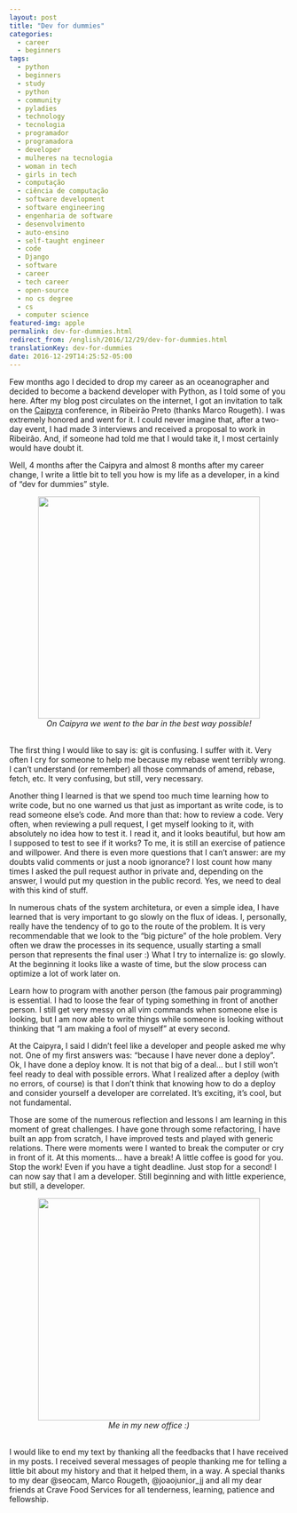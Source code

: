 ```yaml
---
layout: post
title: "Dev for dummies"
categories:
  - career
  - beginners
tags:
  - python
  - beginners
  - study
  - python
  - community 
  - pyladies
  - technology
  - tecnologia
  - programador
  - programadora
  - developer
  - mulheres na tecnologia
  - woman in tech
  - girls in tech
  - computação
  - ciência de computação
  - software development
  - software engineering
  - engenharia de software
  - desenvolvimento
  - auto-ensino
  - self-taught engineer
  - code
  - Django
  - software
  - career
  - tech career
  - open-source
  - no cs degree
  - cs
  - computer science
featured-img: apple
permalink: dev-for-dummies.html
redirect_from: /english/2016/12/29/dev-for-dummies.html
translationKey: dev-for-dummies
date: 2016-12-29T14:25:52-05:00
---
```


Few months ago I decided to drop my career as an oceanographer and decided to become a backend developer with Python, as I told some of you here. After my blog post circulates on the internet, 
I got an invitation to talk on the [Caipyra](http://caipyra.python.org.br/) conference, in Ribeirão Preto (thanks Marco Rougeth). I was extremely honored and went for it. I could never imagine that, after a two-day event, I had made 3 interviews and received a proposal to work in Ribeirão. And, if someone had told me that I would take it, I most certainly would have doubt it.

Well, 4 months after the Caipyra and almost 8 months after my career change, I write a little bit to tell you how is my life as a developer, in a kind of “dev for dummies” style.


<center>
<img src="{{ site.url }}{{ site.baseurl }}/assets/img/posts/caipyra.jpg" style="height:400px;"/>
</center>
<center>
<i>On Caipyra we went to the bar in the best way possible!</i>
</center>
<br/>

The first thing I would like to say is: git is confusing. I suffer with it. Very often I cry for someone to help me because my rebase went terribly wrong. I can’t understand (or remember) all those commands of amend, rebase, fetch, etc. It very confusing, but still, very necessary.

Another thing I learned is that we spend too much time learning how to write code, but no one warned us that just as important as write code, is to read someone else’s code. And more than that: how to review a code. Very often, when reviewing a pull request, I get myself looking to it, with absolutely no idea how to test it. I read it, and it looks beautiful, but how am I supposed to test to see if it works? To me, it is still an exercise of patience and willpower. And there is even more questions that I can’t answer: are my doubts valid comments or just a noob ignorance? I lost count how many times I asked the pull request author in private and, depending on the answer, I would put my question in the public record. Yes, we need to deal with this kind of stuff.

In numerous chats of the system architetura, or even a simple idea, I have learned that is very important to go slowly on the flux of ideas. I, personally, really have the tendency of to go to the route of the problem. It is very recommendable that we look to the “big picture” of the hole problem. Very often we draw the processes in its sequence, usually starting a small person that represents the final user :) What I try to internalize is: go slowly. At the beginning it looks like a waste of time, but the slow process can optimize a lot of work later on.

Learn how to program with another person (the famous pair programming) is essential. I had to loose the fear of typing something in front of another person. I still get very messy on all vim commands when someone else is looking, but I am now able to write things while someone is looking without thinking that “I am making a fool of myself” at every second.

At the Caipyra, I said I didn’t feel like a developer and people asked me why not. One of my first answers was: “because I have never done a deploy”. Ok, I have done a deploy know. It is not that big of a deal… but I still won’t feel ready to deal with possible errors. What I realized after a deploy (with no errors, of course) is that I don’t think that knowing how to do a deploy and consider yourself a developer are correlated. It’s exciting, it’s cool, but not fundamental.

Those are some of the numerous reflection and lessons I am learning in this moment of great challenges. I have gone through some refactoring, I have built an app from scratch, I have improved tests and played with generic relations. There were moments were I wanted to break the computer or cry in front of it. At this moments… have a break! A little coffee is good for you. Stop the work! Even if you have a tight deadline. Just stop for a second! I can now say that I am a developer. Still beginning and with little experience, but still, a developer.

<center>
  <img src="{{ site.url }}{{ site.baseurl }}/assets/img/posts/crave-me.jpg" style="height:400px;"/>
</center>
<center>
<i>Me in my new office :)</i>
</center>
<br/>




I would like to end my text by thanking all the feedbacks that I have received in my posts. I received several messages of people thanking me for telling a little bit about my history and that it helped them, in a way. A special thanks to my dear @seocam, Marco Rougeth, @joaojunior_jj and all my dear friends at Crave Food Services for all tenderness, learning, patience and fellowship.
